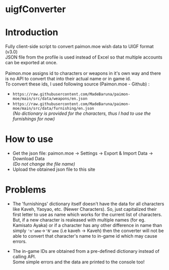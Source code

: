# uigfConverter

# Introduction
Fully client-side script to convert paimon.moe wish data to UIGF format (v3.0)\
JSON file from the profile is used instead of Excel so that multiple accounts can be exported at once.\
\
Paimon.moe assigns id to characters or weapons in it's own way and there is no API to convert that into their actual name or in game id.\
To convert these ids, I used following source (Paimon.moe - Github) : 
- `https://raw.githubusercontent.com/MadeBaruna/paimon-moe/main/src/data/weapons/en.json`
- `https://raw.githubusercontent.com/MadeBaruna/paimon-moe/main/src/data/furnishing/en.json`\
_(No dictionary is provided for the characters, thus I had to use the furnishings for now)_

# How to use
- Get the json file: paimon.moe -> Settings -> Export & Import Data -> Download Data\
 _(Do not change the file name)_
- Upload the obtained json file to this site

# Problems
- The 'furnishings' dictionary itself doesn't have the data for all characters like Kaveh, Yaoyao, etc. (Newer Characters). So, just capitalized their first letter to use as name which works for the current list of characters. But, if a new character is realeased with multiple names (for eg. Kamisato Ayaka) or if a character has any other difference in name than simply `'n'ame`->`'N'ame` (i.e kaveh -> Kaveh) then the converter will not be able to convert that character's name to in-game id which may cause errors.

- The in-game IDs are obtained from a pre-defined dictionary instead of calling API.
\
Some simple errors and the data are printed to the console too!
